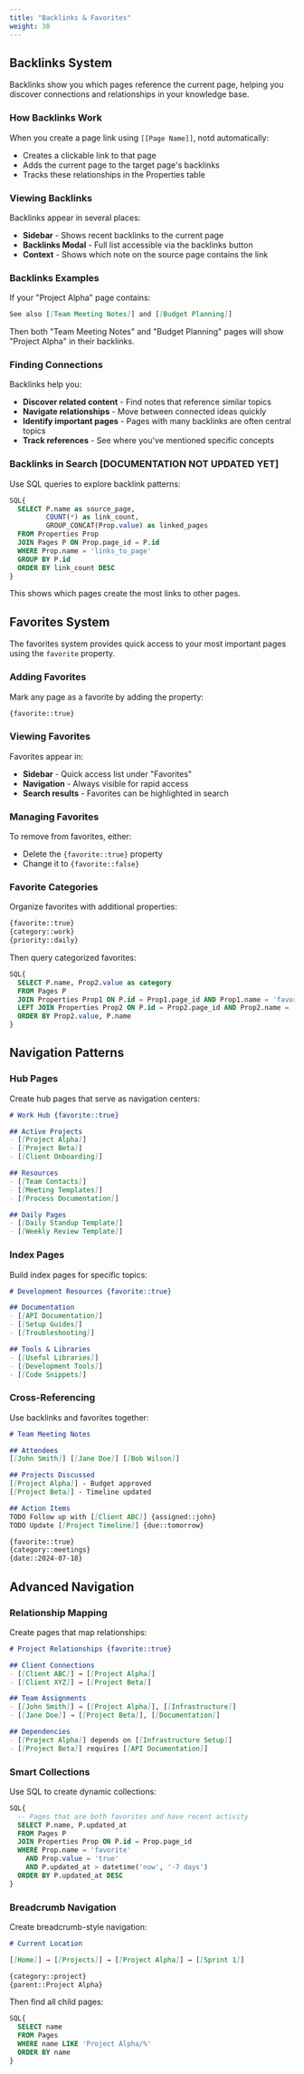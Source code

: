 ```yaml
---
title: "Backlinks & Favorites"
weight: 30
---
```


## Backlinks System

Backlinks show you which pages reference the current page, helping you discover connections and relationships in your knowledge base.

### How Backlinks Work

When you create a page link using `[[Page Name]]`, notd automatically:
- Creates a clickable link to that page
- Adds the current page to the target page's backlinks
- Tracks these relationships in the Properties table

### Viewing Backlinks

Backlinks appear in several places:
- **Sidebar** - Shows recent backlinks to the current page
- **Backlinks Modal** - Full list accessible via the backlinks button
- **Context** - Shows which note on the source page contains the link

### Backlinks Examples

If your "Project Alpha" page contains:
```markdown
See also [[Team Meeting Notes]] and [[Budget Planning]]
```

Then both "Team Meeting Notes" and "Budget Planning" pages will show "Project Alpha" in their backlinks.

### Finding Connections

Backlinks help you:
- **Discover related content** - Find notes that reference similar topics
- **Navigate relationships** - Move between connected ideas quickly
- **Identify important pages** - Pages with many backlinks are often central topics
- **Track references** - See where you've mentioned specific concepts

### Backlinks in Search [DOCUMENTATION NOT UPDATED YET]

Use SQL queries to explore backlink patterns:

```sql
SQL{
  SELECT P.name as source_page, 
         COUNT(*) as link_count,
         GROUP_CONCAT(Prop.value) as linked_pages
  FROM Properties Prop
  JOIN Pages P ON Prop.page_id = P.id  
  WHERE Prop.name = 'links_to_page'
  GROUP BY P.id
  ORDER BY link_count DESC
}
```

This shows which pages create the most links to other pages.

## Favorites System

The favorites system provides quick access to your most important pages using the `favorite` property.

### Adding Favorites

Mark any page as a favorite by adding the property:
```markdown
{favorite::true}
```

### Viewing Favorites

Favorites appear in:
- **Sidebar** - Quick access list under "Favorites"
- **Navigation** - Always visible for rapid access
- **Search results** - Favorites can be highlighted in search

### Managing Favorites

To remove from favorites, either:
- Delete the `{favorite::true}` property
- Change it to `{favorite::false}`

### Favorite Categories

Organize favorites with additional properties:
```markdown
{favorite::true}
{category::work}
{priority::daily}
```

Then query categorized favorites:
```sql
SQL{
  SELECT P.name, Prop2.value as category
  FROM Pages P
  JOIN Properties Prop1 ON P.id = Prop1.page_id AND Prop1.name = 'favorite' AND Prop1.value = 'true'
  LEFT JOIN Properties Prop2 ON P.id = Prop2.page_id AND Prop2.name = 'category'
  ORDER BY Prop2.value, P.name
}
```

## Navigation Patterns

### Hub Pages

Create hub pages that serve as navigation centers:

```markdown
# Work Hub {favorite::true}

## Active Projects
- [[Project Alpha]]
- [[Project Beta]]
- [[Client Onboarding]]

## Resources
- [[Team Contacts]]
- [[Meeting Templates]]
- [[Process Documentation]]

## Daily Pages
- [[Daily Standup Template]]
- [[Weekly Review Template]]
```

### Index Pages

Build index pages for specific topics:

```markdown
# Development Resources {favorite::true}

## Documentation
- [[API Documentation]]
- [[Setup Guides]]
- [[Troubleshooting]]

## Tools & Libraries
- [[Useful Libraries]]
- [[Development Tools]]
- [[Code Snippets]]
```

### Cross-Referencing

Use backlinks and favorites together:
```markdown
# Team Meeting Notes

## Attendees
[[John Smith]] [[Jane Doe]] [[Bob Wilson]]

## Projects Discussed
[[Project Alpha]] - Budget approved
[[Project Beta]] - Timeline updated  

## Action Items
TODO Follow up with [[Client ABC]] {assigned::john}
TODO Update [[Project Timeline]] {due::tomorrow}

{favorite::true}
{category::meetings}
{date::2024-07-18}
```

## Advanced Navigation

### Relationship Mapping

Create pages that map relationships:

```markdown
# Project Relationships {favorite::true}

## Client Connections
- [[Client ABC]] → [[Project Alpha]]
- [[Client XYZ]] → [[Project Beta]]

## Team Assignments  
- [[John Smith]] → [[Project Alpha]], [[Infrastructure]]
- [[Jane Doe]] → [[Project Beta]], [[Documentation]]

## Dependencies
- [[Project Alpha]] depends on [[Infrastructure Setup]]
- [[Project Beta]] requires [[API Documentation]]
```

### Smart Collections

Use SQL to create dynamic collections:

```sql
SQL{
  -- Pages that are both favorites and have recent activity
  SELECT P.name, P.updated_at
  FROM Pages P
  JOIN Properties Prop ON P.id = Prop.page_id 
  WHERE Prop.name = 'favorite' 
    AND Prop.value = 'true'
    AND P.updated_at > datetime('now', '-7 days')
  ORDER BY P.updated_at DESC
}
```

### Breadcrumb Navigation

Create breadcrumb-style navigation:

```markdown
# Current Location

[[Home]] → [[Projects]] → [[Project Alpha]] → [[Sprint 1]]

{category::project}
{parent::Project Alpha}
```

Then find all child pages:
```sql
SQL{
  SELECT name 
  FROM Pages 
  WHERE name LIKE 'Project Alpha/%'
  ORDER BY name
}
```